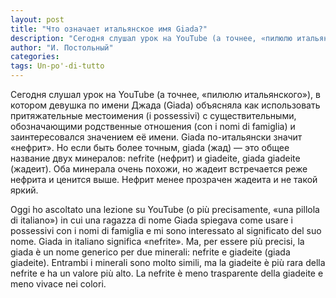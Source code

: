 ```yaml
---
layout: post
title: "Что означает итальянское имя Giada?"
description: "Сегодня слушал урок на YouTube (а точнее, «пилюлю итальянского»), в котором девушка по имени Джада (Giada) объясняла как использовать притяжательные местоимения (i possessivi) с существительными, обозначающими родственные отношения (con i nomi di famiglia) и заинтересовался значением её имени."
author: "И. Постольный"
categories:
tags: Un-po'-di-tutto
---
```


Сегодня слушал урок на YouTube (а точнее, «пилюлю итальянского»), в котором девушка по имени Джада (Giada) объясняла как использовать притяжательные местоимения (i possessivi) с существительными, обозначающими родственные отношения (con i nomi di famiglia) и заинтересовался значением её имени. Giada по-итальянски значит «нефрит». Но если быть более точным, giada (жад) — это общее название двух минералов: nefrite (нефрит) и giadeite, giada giadeite (жадеит). Оба минерала очень похожи, но жадеит встречается реже нефрита и ценится выше. Нефрит менее прозрачен жадеита и не такой яркий.

Oggi ho ascoltato una lezione su YouTube (o più precisamente, «una pillola di italiano») in cui una ragazza di nome Giada spiegava come usare i possessivi con i nomi di famiglia e mi sono interessato al significato del suo nome. Giada in italiano significa «nefrite». Ma, per essere più precisi, la giada è un nome generico per due minerali: nefrite e giadeite (giada giadeite). Entrambi i minerali sono molto simili, ma la giadeite è più rara della nefrite e ha un valore più alto. La nefrite è meno trasparente della giadeite e meno vivace nei colori.